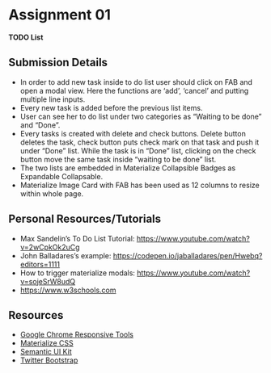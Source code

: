 # Assignment 01

**TODO List**

## Submission Details
* In order to add new task inside to do list user should click on FAB and open a modal view. Here the functions are ‘add’, ‘cancel’ and putting multiple line inputs.
* Every new task is added before the previous list items.
* User can see her to do list under two categories as “Waiting to be done” and “Done”. 
* Every tasks is created with delete and check buttons. Delete button deletes the task, check button puts check mark on that task and push it under “Done” list. While the task is in “Done” list, clicking on the check button move the same task inside “waiting to be done” list.
* The two lists are embedded in Materialize Collapsible Badges as Expandable Collapsable.
* Materialize Image Card with FAB has been used as 12 columns to resize within whole page.
 


## Personal Resources/Tutorials
* Max Sandelin’s To Do List Tutorial: https://www.youtube.com/watch?v=2wCpkOk2uCg
* John Balladares’s example: https://codepen.io/jaballadares/pen/Hwebq?editors=1111 
* How to trigger materialize modals: https://www.youtube.com/watch?v=sojeSrW8udQ
* https://www.w3schools.com

## Resources
* [Google Chrome Responsive Tools](https://developers.google.com/web/tools/chrome-devtools/device-mode/emulate-mobile-viewports)
* [Materialize CSS](http://materializecss.com/)
* [Semantic UI Kit](http://semantic-ui.com)
* [Twitter Bootstrap](http://getbootstrap.com/)
